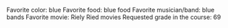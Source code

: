 Favorite color: blue 
Favorite food: blue food
Favorite musician/band: blue bands
Favorite movie: Riely Ried movies
Requested grade in the course: 69
